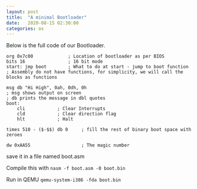 ```yaml
---
layout: post
title:  "A minimal Bootloader"
date:   2020-08-15 02:30:00
categories: os
---
```


Below is the full code of our Bootloader.

```
org 0x7c00             ; Location of bootloader as per BIOS
bits 16                ; 16 bit mode
start: jmp boot        ; What to do at start - jump to boot function
; Assembly do not have functions, for simplicity, we will call the blocks as functions

msg db "Hi High", 0ah, 0dh, 0h 
; msg shows output on screen 
; db prints the message in dbl quotes
boot:
	cli            ; Clear Interrupts
	cld            ; Clear direction flag
	hlt            ; Halt
  
times 510 - ($-$$) db 0     ; fill the rest of binary boot space with zeroes

dw 0xAA55                   ; The magic number
```
save it in a file named boot.asm

Compile this with ```nasm -f boot.asm -0 boot.bin```

Run in QEMU ```qemu-system-i386 -fda boot.bin```
